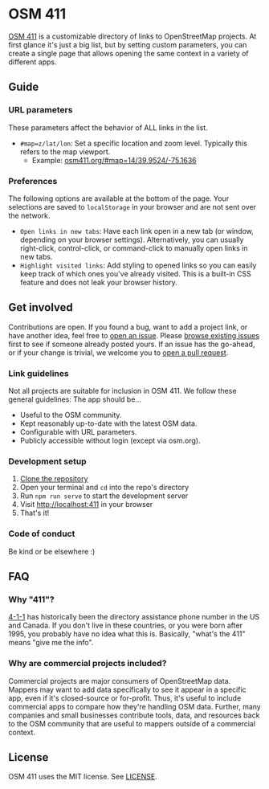 # OSM 411

[OSM 411](https://osm411.org) is a customizable directory of links to OpenStreetMap projects. At first glance it's just a big list, but by setting custom parameters, you can create a single page that allows opening the same context in a variety of different apps.

## Guide

### URL parameters

These parameters affect the behavior of ALL links in the list.

- `#map=z/lat/lon`: Set a specific location and zoom level. Typically this refers to the map viewport.
  - Example: [osm411.org/#map=14/39.9524/-75.1636](https://osm411.org/#map=14/39.9524/-75.1636)

### Preferences

The following options are available at the bottom of the page. Your selections are saved to `localStorage` in your browser and are not sent over the network.

- `Open links in new tabs`: Have each link open in a new tab (or window, depending on your browser settings). Alternatively, you can usually right-click, control-click, or command-click to manually open links in new tabs.
- `Highlight visited links`: Add styling to opened links so you can easily keep track of which ones you've already visited. This is a built-in CSS feature and does not leak your browser history.

## Get involved

Contributions are open. If you found a bug, want to add a project link, or have another idea, feel free to [open an issue](https://github.com/quincylvania/osm-411/issues/new). Please [browse existing issues](https://github.com/quincylvania/osm-411/issues) first to see if someone already posted yours. If an issue has the go-ahead, or if your change is trivial, we welcome you to [open a pull request](https://github.com/quincylvania/osm-411/compare).

### Link guidelines

Not all projects are suitable for inclusion in OSM 411. We follow these general guidelines: The app should be…
- Useful to the OSM community.
- Kept reasonably up-to-date with the latest OSM data.
- Configurable with URL parameters.
- Publicly accessible without login (except via osm.org).

### Development setup
1. [Clone the repository](https://docs.github.com/en/repositories/creating-and-managing-repositories/cloning-a-repository)
2. Open your terminal and `cd` into the repo's directory
3. Run `npm run serve` to start the development server
4. Visit [http://localhost:411](http://localhost:411) in your browser
5. That's it!

### Code of conduct

Be kind or be elsewhere :)

## FAQ

### Why "411"?

[4-1-1](https://en.wikipedia.org/wiki/411_(telephone_number)) has historically been the directory assistance phone number in the US and Canada. If you don't live in these countries, or you were born after 1995, you probably have no idea what this is. Basically, "what's the 411" means "give me the info".

### Why are commercial projects included?

Commercial projects are major consumers of OpenStreetMap data. Mappers may want to add data specifically to see it appear in a specific app, even if it's closed-source or for-profit. Thus, it's useful to include commercial apps to compare how they're handling OSM data. Further, many companies and small businesses contribute tools, data, and resources back to the OSM community that are useful to mappers outside of a commercial context.

## License 

OSM 411 uses the MIT license. See [LICENSE](/LICENSE).
